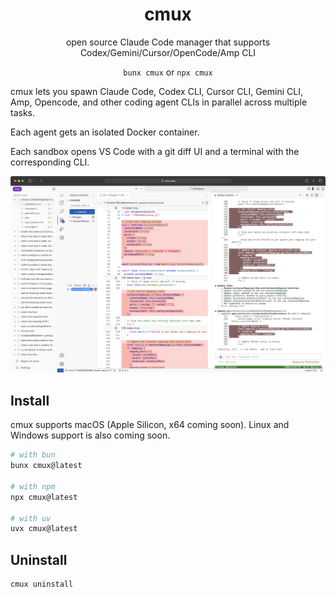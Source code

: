 <h1 align="center">cmux</h1>
<p align="center">open source Claude Code manager that supports Codex/Gemini/Cursor/OpenCode/Amp CLI</p>

<p align="center"><code>bunx cmux</code> or <code>npx cmux</code></p>

cmux lets you spawn Claude Code, Codex CLI, Cursor CLI, Gemini CLI, Amp, Opencode, and other coding agent CLIs in parallel across multiple tasks.

Each agent gets an isolated Docker container.

Each sandbox opens VS Code with a git diff UI and a terminal with the corresponding CLI.

![cmux screenshot](./docs/assets/cmux-demo.png)

## Install

cmux supports macOS (Apple Silicon, x64 coming soon). Linux and Windows support is also coming soon.

```bash
# with bun
bunx cmux@latest

# with npm
npx cmux@latest

# with uv
uvx cmux@latest
```

<!-- ## Upgrade

```bash
cmux upgrade
``` -->

## Uninstall

```bash
cmux uninstall
```
